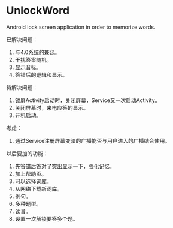 UnlockWord
==========

Android lock screen application in order to memorize words.

已解决问题：
 1. 与4.0系统的兼容。
 2. 干扰答案随机。
 3. 显示音标。
 4. 答错后的逻辑和显示。

待解决问题：
 1. 锁屏Activity启动时，关闭屏幕，Service又一次启动Activity。
 2. 关闭屏幕时，来电应答的显示。
 3. 开机启动。

考虑：
 1. 通过Service注册屏幕变暗的广播能否与用户进入的广播结合使用。

以后要加的功能：
 1. 先答错后答对了突出显示一下，强化记忆。 
 2. 加上帮助页。
 3. 可以选择词库。
 4. 从网络下载新词库。
 5. 例句。
 6. 多种题型。
 7. 读音。
 8. 设置一次解锁要答多个题。
